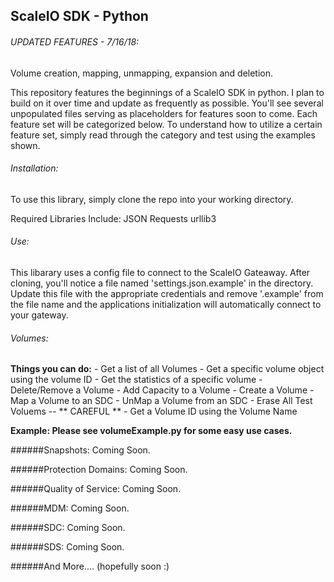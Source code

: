 ## ScaleIO SDK - Python

###### UPDATED FEATURES - 7/16/18:
Volume creation, mapping, unmapping, expansion and deletion.

This repository features the beginnings of a ScaleIO SDK in python. I plan to build on it over time and update as frequently as possible. You'll see several unpopulated files serving as placeholders for features soon to come. Each feature set will be categorized below. To understand how to utilize a certain feature set, simply read through the category and test using the examples shown.


###### Installation:

To use this library, simply clone the repo into your working directory.

Required Libraries Include:
JSON
Requests
urllib3


###### Use:

This libarary uses a config file to connect to the ScaleIO Gateaway. After cloning, you'll notice a file named 'settings.json.example' in the directory. Update this file with the appropriate credentials and remove '.example' from the file name and the applications initialization will automatically connect to your gateway.


###### Volumes:

**Things you can do:**
    - Get a list of all Volumes
    - Get a specific volume object using the volume ID
    - Get the statistics of a specific volume
    - Delete/Remove a Volume
    - Add Capacity to a Volume
    - Create a Volume
    - Map a Volume to an SDC
    - UnMap a Volume from an SDC
    - Erase All Test Voluems -- ** CAREFUL **
    - Get a Volume ID using the Volume Name

**Example: Please see volumeExample.py for some easy use cases.**


######Snapshots:
Coming Soon.




######Protection Domains:
Coming Soon.





######Quality of Service:
Coming Soon.




######MDM:
Coming Soon.




######SDC:
Coming Soon.





######SDS:
Coming Soon.




######And More.... (hopefully soon :)


